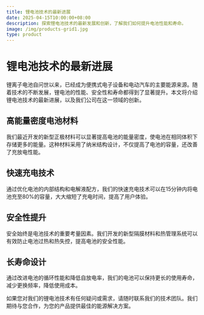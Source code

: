 ```yaml
---
title: 锂电池技术的最新进展
date: 2025-04-15T10:00:00+08:00
description: 探索锂电池技术的最新发展和创新，了解我们如何提升电池性能和寿命。
image: /img/products-grid1.jpg
type: product
---
```


# 锂电池技术的最新进展

锂离子电池自问世以来，已经成为便携式电子设备和电动汽车的主要能源来源。随着技术的不断发展，锂电池的性能、安全性和寿命都得到了显著提升。本文将介绍锂电池技术的最新进展，以及我们公司在这一领域的创新。

## 高能量密度电池材料

我们最近开发的新型正极材料可以显著提高电池的能量密度，使电池在相同体积下存储更多的能量。这种材料采用了纳米结构设计，不仅提高了电池的容量，还改善了充放电性能。

## 快速充电技术

通过优化电池的内部结构和电解液配方，我们的快速充电技术可以在15分钟内将电池充至80%的容量，大大缩短了充电时间，提高了用户体验。

## 安全性提升

安全始终是电池技术的重要考量因素。我们开发的新型隔膜材料和热管理系统可以有效防止电池过热和热失控，提高电池的安全性能。

## 长寿命设计

通过改进电池的循环性能和降低自放电率，我们的电池可以保持更长的使用寿命，减少更换频率，降低使用成本。

如果您对我们的锂电池技术有任何疑问或需求，请随时联系我们的技术团队。我们期待与您合作，为您的产品提供最佳的能源解决方案。
